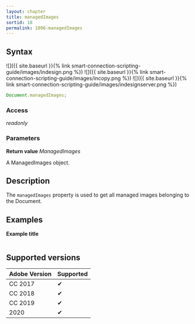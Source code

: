 ```yaml
---
layout: chapter
title: managedImages
sortid: 18
permalink: 1096-managedImages
---
```

## Syntax

![]({{ site.baseurl }}{% link smart-connection-scripting-guide/images/indesign.png %}) ![]({{ site.baseurl }}{% link smart-connection-scripting-guide/images/incopy.png %}) ![]({{ site.baseurl }}{% link smart-connection-scripting-guide/images/indesignserver.png %})
```javascript
Document.managedImages;
```

### Access

*readonly*

### Parameters

**Return value** *ManagedImages*

A ManagedImages object.

## Description

The `managedImages` property is used to get all managed images belonging to the Document.

## Examples

**Example title**

```javascript
```

## Supported versions

| Adobe Version | Supported |
|---------------|---------|
| CC 2017       | ✔       |
| CC 2018       | ✔       |
| CC 2019       | ✔       |
| 2020          | ✔       |